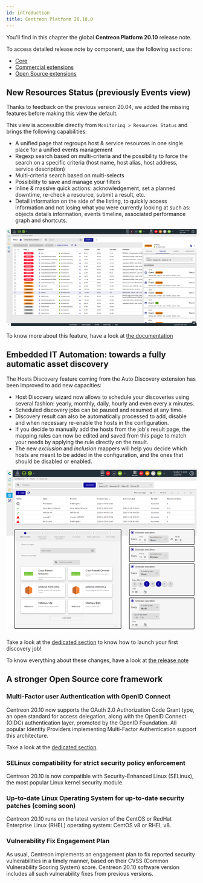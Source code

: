 ```yaml
---
id: introduction
title: Centreon Platform 20.10.0
---
```


You'll find in this chapter the global **Centreon Platform 20.10** release
note.

To access detailed release note by component, use the following sections:

- [Core](centreon-core.html)
- [Commercial extensions](centreon-commercial-extensions.html)
- [Open Source extensions](centreon-os-extensions.html)

## New Resources Status (previously Events view)

Thanks to feedback on the previous version 20.04, we added the missing features
before making this view the default.

This view is accessible directly from `Monitoring > Resources Status` and
brings the following capabilities:

- A unified page that regroups host & service resources in one single place for
  a unified events management
- Regexp search based on multi-criteria and the possibility to force the search
  on a specific criteria (host name, host alias, host address, service
  description)
- Multi-criteria search based on multi-selects
- Possibility to save and manage your filters
- Inline & massive quick actions: acknowledgement, set a planned downtime,
  re-check a resource, submit a result, etc.
- Detail information on the side of the listing, to quickly access information
  and not losing what you were currently looking at such as: objects details
  information, events timeline, associated performance graph and shortcuts.

![image](../assets/monitoring/resources_status_1.png)

To know more about this feature, have a look at
[the documentation](../alerts-notifications/resources-status.html)

## Embedded IT Automation: towards a fully automatic asset discovery

The Hosts Discovery feature coming from the Auto Discovery extension has been
improved to add new capacities:

- Host Discovery wizard now allows to schedule your discoveries using several
  fashion: yearly, monthly, daily, hourly and even every x minutes.
- Scheduled discovery jobs can be paused and resumed at any time.
- Discovery result can also be automatically processed to add, disable and when
  necessary re-enable the hosts in the configuration.
- If you decide to manually add the hosts from the job's result page, the mapping
  rules can now be edited and saved from this page to match your needs by
  applying the rule directly on the result.
- The new *exclusion* and *inclusion* mappers will help you decide which hosts
  are meant to be added in the configuration, and the ones that should be
  disabled or enabled.

![image](../assets/monitoring/discovery/host_disco_intro.png)

Take a look at the [dedicated section](../monitoring/discovery/hosts-discovery.html)
to know how to launch your first discovery job\!

To know everything about these changes, have a look at
[the release note](centreon-commercial-extensions.html#centreon-auto-discovery-release-notes)

## A stronger Open Source core framework

### Multi-Factor user Authentication with OpenID Connect

Centreon 20.10 now supports the OAuth 2.0 Authorization Code Grant type, an
open standard for access delegation, along with the OpenID Connect (OIDC)
authentication layer, promoted by the OpenID Foundation. All popular Identity
Providers implementing Multi-Factor Authentication support this architecture. 

Take a look at the
[dedicated section](../administration/parameters/centreon-ui.html#openid-connect).

### SELinux compatibility for strict security policy enforcement

Centreon 20.10 is now compatible with Security-Enhanced Linux (SELinux), the most
popular Linux kernel security module.

### Up-to-date Linux Operating System for up-to-date security patches (coming soon)

Centreon 20.10 runs on the latest version of the CentOS or RedHat Enterprise Linux
(RHEL) operating system: CentOS v8 or RHEL v8.

### Vulnerability Fix Engagement Plan

As usual, Centreon implements an engagement plan to fix reported security
vulnerabilities in a timely manner, based on their CVSS (Common Vulnerability
Scoring System) score. Centreon 20.10 software version includes all such
vulnerability fixes from previous versions.
